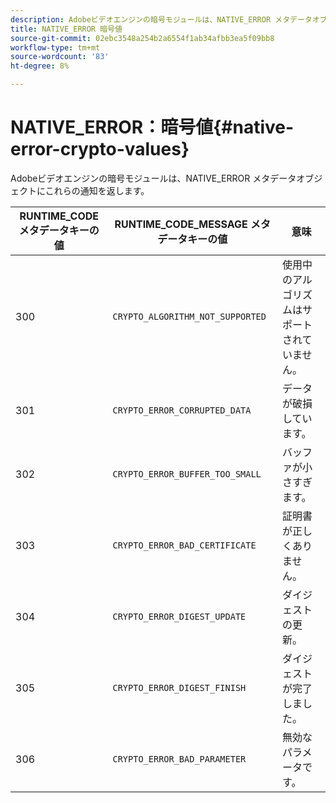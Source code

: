 ```yaml
---
description: Adobeビデオエンジンの暗号モジュールは、NATIVE_ERROR メタデータオブジェクトにこれらの通知を返します。
title: NATIVE_ERROR 暗号値
source-git-commit: 02ebc3548a254b2a6554f1ab34afbb3ea5f09bb8
workflow-type: tm+mt
source-wordcount: '83'
ht-degree: 8%

---
```


# NATIVE_ERROR：暗号値{#native-error-crypto-values}

Adobeビデオエンジンの暗号モジュールは、NATIVE_ERROR メタデータオブジェクトにこれらの通知を返します。

| RUNTIME_CODE メタデータキーの値 | RUNTIME_CODE_MESSAGE メタデータキーの値 | 意味 |
|---|---|---|
| 300 | `CRYPTO_ALGORITHM_NOT_SUPPORTED` | 使用中のアルゴリズムはサポートされていません。 |
| 301 | `CRYPTO_ERROR_CORRUPTED_DATA` | データが破損しています。 |
| 302 | `CRYPTO_ERROR_BUFFER_TOO_SMALL` | バッファが小さすぎます。 |
| 303 | `CRYPTO_ERROR_BAD_CERTIFICATE` | 証明書が正しくありません。 |
| 304 | `CRYPTO_ERROR_DIGEST_UPDATE` | ダイジェストの更新。 |
| 305 | `CRYPTO_ERROR_DIGEST_FINISH` | ダイジェストが完了しました。 |
| 306 | `CRYPTO_ERROR_BAD_PARAMETER` | 無効なパラメータです。 |
